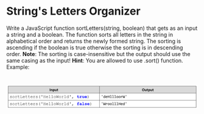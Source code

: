 # String's Letters Organizer
Write a JavaScript function sortLetters(string, boolean) that gets as an input a string and a boolean. The function
sorts all letters in the string in alphabetical order and returns the newly formed string. The sorting is ascending if
the boolean is true otherwise the sorting is in descending order.
__Note__: The sorting is case-insensitive but the output should use the same casing as the input!
__Hint__: You are allowed to use .sort() function.
Example:

# ![Examples](example.png)